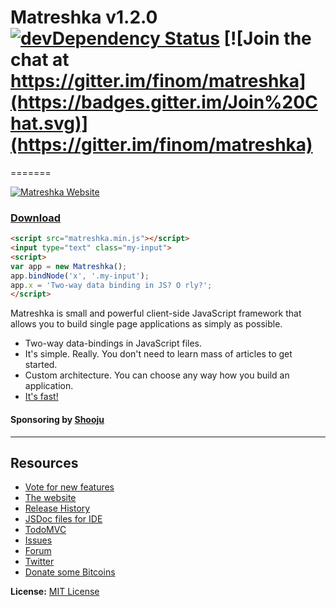 # Matreshka v1.2.0 [![devDependency Status](https://david-dm.org/matreshkajs/matreshka/dev-status.svg)](https://david-dm.org/matreshkajs/matreshka#info=devDependencies) [![Join the chat at https://gitter.im/finom/matreshka](https://badges.gitter.im/Join%20Chat.svg)](https://gitter.im/finom/matreshka)
=======

[![Matreshka Website](http://matreshka.io/img/mk5-logo_full-vert.svg)](http://matreshka.io)

### [Download](https://github.com/finom/matreshka/releases)



```html
<script src="matreshka.min.js"></script>
<input type="text" class="my-input">
<script>
var app = new Matreshka();
app.bindNode('x', '.my-input');
app.x = 'Two-way data binding in JS? O rly?';
</script>
```

Matreshka is small and powerful client-side JavaScript framework that allows you to build single page applications as simply as possible.

* Two-way data-bindings in JavaScript files.
* It's simple. Really. You don't need to learn mass of articles to get started.
* Custom architecture. You can choose any way how you build an application.
* [It's fast!](http://mathieuancelin.github.io/js-repaint-perfs/matreshka/index.html)

#### Sponsoring by [Shooju](http://shooju.com)

-----------------------------------

## Resources
- [Vote for new features](https://trello.com/b/E5KcQESk/matreshka-js-features)
- [The website](http://matreshka.io)
- [Release History](https://github.com/finom/matreshka/releases)
- [JSDoc files for IDE](https://github.com/finom/matreshka_docs)
- [TodoMVC](https://github.com/finom/matreshka_todomvc)
- [Issues](https://github.com/finom/matreshka/issues)
- [Forum](http://matreshka.io/forum)
- [Twitter](https://twitter.com/matreshkajs)
- [Donate some Bitcoins](https://www.coinbase.com/finom)

**License:** [MIT License](https://raw.github.com/finom/matreshka/master/LICENSE)
